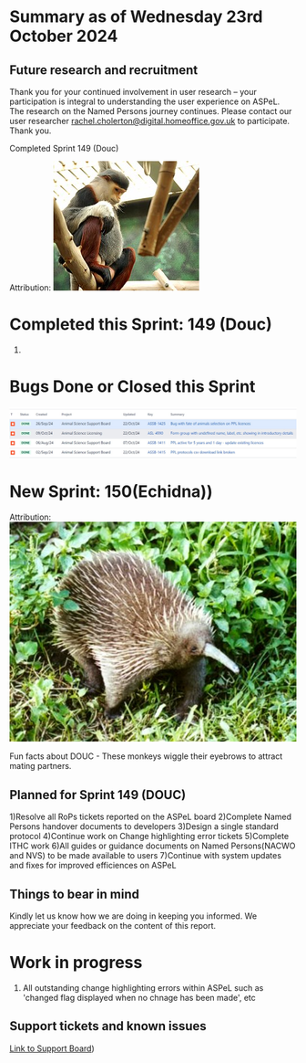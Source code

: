 # Summary as of Wednesday 23rd October 2024



## Future research and recruitment 

Thank you for your continued involvement in user research – your participation is integral to understanding the user experience on ASPeL. The research on the Named Persons journey continues. Please contact our user researcher rachel.cholerton@digital.homeoffice.gov.uk to participate. Thank you.  
 


Completed Sprint 149 (Douc)



Attribution:
![Art G., CC BY 2.0 <https://creativecommons.org/licenses/by/2.0>, via Wikimedia Commons](graphs/Douc.jpg)








# Completed this Sprint: 149 (Douc)
1)

 

# Bugs Done or Closed this Sprint

![Bugs Done or Closed 23102024](graphs/Bugs231024.jpg)








# New Sprint: 150(Echidna))








Attribution:
![User:Jaganath, CC BY-SA 3.0 <http://creativecommons.org/licenses/by-sa/3.0/>, via Wikimedia Commons](128pxLong-beakedEchidna.jpg)







Fun facts about DOUC - These monkeys wiggle their eyebrows to attract mating partners.




## Planned for Sprint 149 (DOUC)

1)Resolve all RoPs tickets reported on the ASPeL board
2)Complete Named Persons handover documents to developers
3)Design a single standard protocol
4)Continue work on Change highlighting error tickets
5)Complete ITHC work
6)All guides or guidance documents on Named Persons(NACWO and NVS) to be made available to users
7)Continue with system updates and fixes for improved efficiences on ASPeL
   


   

## Things to bear in mind
Kindly let us know how we are doing in keeping you informed. We appreciate your feedback on the content of this report.

# Work in progress
1) All outstanding change highlighting errors within ASPeL such as 'changed flag displayed when no chnage has been made', etc 
  

   
 
   
## Support tickets and known issues
[Link to Support Board](https://collaboration.homeoffice.gov.uk/jira/secure/RapidBoard.jspa?rapidView=1717))





  

   
 
   
